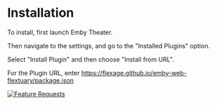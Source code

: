 

# Installation

To install, first launch Emby Theater.

Then navigate to the settings, and go to the "Installed Plugins" option.

Select "Install Plugin" and then choose "Install from URL".

For the Plugin URL, enter https://flexage.github.io/emby-web-flextuary/package.json

[![Feature Requests](https://feathub.com/danicannt/valldehbron?format=svg)](https://feathub.com/danicannt/valldehbron)
